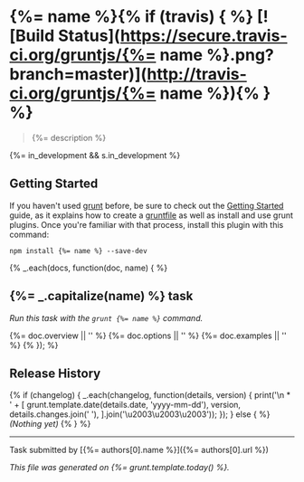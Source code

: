 # {%= name %}{% if (travis) { %} [![Build Status](https://secure.travis-ci.org/gruntjs/{%= name %}.png?branch=master)](http://travis-ci.org/gruntjs/{%= name %}){% } %}

> {%= description %}

{%= in_development && s.in_development %}
## Getting Started
If you haven't used [grunt][] before, be sure to check out the [Getting Started][] guide, as it explains how to create a [gruntfile][Getting Started] as well as install and use grunt plugins. Once you're familiar with that process, install this plugin with this command:

```shell
npm install {%= name %} --save-dev
```

[grunt]: http://gruntjs.com/
[Getting Started]: https://github.com/gruntjs/grunt/wiki/Getting-started

{% _.each(docs, function(doc, name) { %}
## {%= _.capitalize(name) %} task
_Run this task with the `grunt {%= name %}` command._

{%= doc.overview || '' %}
{%= doc.options || '' %}
{%= doc.examples || '' %}
{% }); %}
## Release History
{% if (changelog) {
  _.each(changelog, function(details, version) {
    print('\n * ' + [
      grunt.template.date(details.date, 'yyyy-mm-dd'),
      version,
      details.changes.join(' '),
    ].join('\u2003\u2003\u2003'));
  });
} else { %}
_(Nothing yet)_
{% } %}

---

Task submitted by [{%= authors[0].name %}]({%= authors[0].url %})

*This file was generated on {%= grunt.template.today() %}.*
